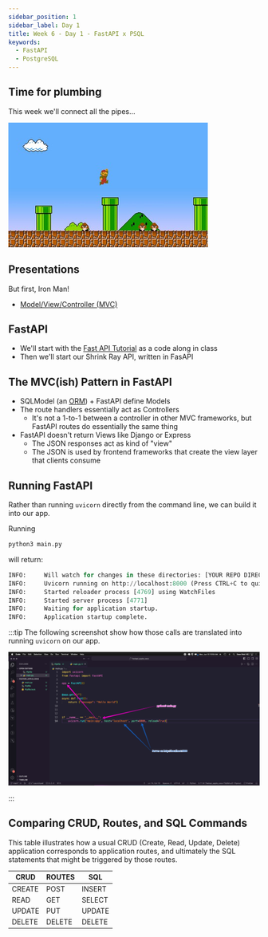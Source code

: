```yaml
---
sidebar_position: 1
sidebar_label: Day 1
title: Week 6 - Day 1 - FastAPI x PSQL
keywords:
  - FastAPI
  - PostgreSQL
---
```


<!-- markdownlint-disable no-inline-html -->

## Time for plumbing

This week we'll connect all the pipes...

![Mario Brothers](./img/mario.jpg)

## Presentations

But first, Iron Man!

- [Model/View/Controller (MVC)](https://docs.google.com/presentation/d/1v0l-9MRVO7CmAs74c2zHv-swL52JdJEgZBrU77iqSLU/edit?usp=sharing)

## FastAPI

- We'll start with the [Fast API Tutorial](https://fastapi.tiangolo.com/tutorial/) as a code along in class
- Then we'll start our Shrink Ray API, written in FasAPI

## The MVC(ish) Pattern in FastAPI

- SQLModel (an [ORM](https://sqlmodel.tiangolo.com/db-to-code/)) + FastAPI define Models
- The route handlers essentially act as Controllers
  - It's not a 1-to-1 between a controller in other MVC frameworks, but FastAPI routes do essentially the same thing
- FastAPI doesn't return Views like Django or Express
  - The JSON responses act as kind of "view"
  - The JSON is used by frontend frameworks that create the view layer that clients consume

## Running FastAPI

Rather than running `uvicorn` directly from the command line, we can build it into our app.

Running

```sh
python3 main.py
```

will return:

```py
INFO:     Will watch for changes in these directories: [YOUR REPO DIRECTORY]
INFO:     Uvicorn running on http://localhost:8000 (Press CTRL+C to quit)
INFO:     Started reloader process [4769] using WatchFiles
INFO:     Started server process [4771]
INFO:     Waiting for application startup.
INFO:     Application startup complete.
```

:::tip
The following screenshot show how those calls are translated into running `uvicorn` on our app.

![In Class Screenshot](./img/main_app_startup.png)

:::

## Comparing CRUD, Routes, and SQL Commands

This table illustrates how a usual CRUD (Create, Read, Update, Delete) application corresponds to application routes, and ultimately the SQL statements that might be triggered by those routes.

| CRUD   | ROUTES | SQL    |
| ------ | ------ | ------ |
| CREATE | POST   | INSERT |
| READ   | GET    | SELECT |
| UPDATE | PUT    | UPDATE |
| DELETE | DELETE | DELETE |

